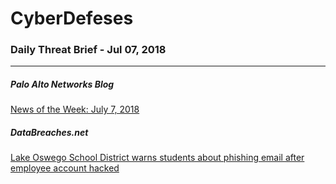 # CyberDefeses
### Daily Threat Brief - Jul 07, 2018

 
-----
 
##### Palo Alto Networks Blog
[News of the Week: July 7, 2018](http://feedproxy.google.com/~r/PaloAltoNetworks/~3/yb5bAhQykeM/)
 
##### DataBreaches.net
[Lake Oswego School District warns students about phishing email after employee account hacked](https://www.databreaches.net/lake-oswego-school-district-warns-students-about-phishing-email-after-employee-account-hacked/)
 
